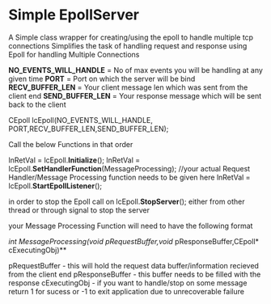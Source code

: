 # Simple EpollServer
A Simple class wrapper for creating/using the epoll to handle multiple tcp connections
Simplifies the task of handling request and response using Epoll for handling Multiple Connections

   **NO_EVENTS_WILL_HANDLE** = No of max events you will be handling at any given time
   **PORT** = Port on which the server will be bind
   **RECV_BUFFER_LEN** = Your client message len which was sent from the client end
   **SEND_BUFFER_LEN** = Your response message which will be sent back to the client

   CEpoll lcEpoll(NO_EVENTS_WILL_HANDLE, PORT,RECV_BUFFER_LEN,SEND_BUFFER_LEN);

   Call the below Functions in that order

   lnRetVal = lcEpoll.**Initialize**();
   lnRetVal = lcEpoll.**SetHandlerFunction**(MessageProcessing); //your actual Request Handler/Message Processing function needs to be given here
   lnRetVal = lcEpoll.**StartEpollListener**();

   in order to stop the Epoll call on
   lcEpoll.**StopServer**();
   either from other thread or through signal to stop the server


   your Message Processing Function will need to have the following format

   **int MessageProcessing(void* pRequestBuffer,void* pResponseBuffer,CEpoll* cExecutingObj)**

   pRequestBuffer - this will hold the request data buffer/information recieved from the client end
   pResponseBuffer - this buffer needs to be filled with the response
   cExecutingObj - if you want to handle/stop on some message
    return 1 for sucess or -1 to exit application due to unrecoverable failure


